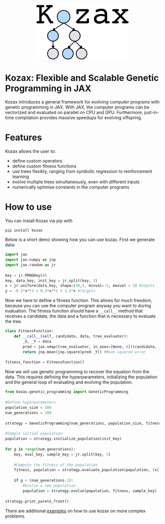 <div align="center">
  <img src="figures/logo.png" width="300">
</div>

# Kozax: Flexible and Scalable Genetic Programming in JAX
Kozax introduces a general framework for evolving computer programs with genetic programming in JAX. With JAX, the computer programs can be vectorized and evaluated on parallel on CPU and GPU. Furthermore, just-in-time compilation provides massive speedups for evolving offspring.

# Features
Kozax allows the user to:
- define custom operators
- define custom fitness functions
- use trees flexibly, ranging from symbolic regression to reinforcement learning
- evolve multiple trees simultaneously, even with different inputs
- numerically optimise constants in the computer programs

# How to use
You can install Kozax via pip with
```
pip install kozax
```

Below is a short demo showing how you can use kozax. First we generate data:
```python
import jax
import jax.numpy as jnp
import jax.random as jr

key = jr.PRNGKey(0)
key, data_key, init_key = jr.split(key, 3)
x = jr.uniform(data_key, shape=(30,), minval=-5, maxval = 5) #Inputs
y = -0.1*x**3 + 0.3*x**2 + 1.5*x #Targets
```

Now we have to define a fitness function. This allows for much freedom, because you can use the computer program anyway you want to during evaluation. The fitness function should have a `__call__` method that receives a candidate, the data and a function that is necessary to evaluate the tree.
```python
class FitnessFunction:
    def __call__(self, candidate, data, tree_evaluator):
        _X, _Y = data
        pred = jax.vmap(tree_evaluator, in_axes=[None, 0])(candidate, _X)
        return jnp.mean(jnp.square(pred-_Y)) #Mean squared error

fitness_function = FitnessFunction()
```

Now we will use genetic programming to recover the equation from the data. This requires defining the hyperparameters, initializing the population and the general loop of evaluating and evolving the population.
```python
from kozax.genetic_programming import GeneticProgramming

#Define hyperparameters
population_size = 500
num_generations = 100

strategy = GeneticProgramming(num_generations, population_size, fitness_function)

#Sample initial population
population = strategy.initialize_population(init_key)

for g in range(num_generations):
    key, eval_key, sample_key = jr.split(key, 3)

    #Compute the fitness of the population
    fitness, population = strategy.evaluate_population(population, (x[:,None], y[:,None]), eval_key)

    if g < (num_generations-1):
        #Evolve a new population
        population = strategy.evolve(population, fitness, sample_key)

strategy.print_pareto_front()
```

There are additional [examples](./examples/) on how to use kozax on more complex problems.

